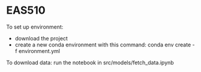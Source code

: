 # EAS510
To set up environment:
- download the project
- create a new conda environment with this command:
  conda env create -f environment.yml

To download data:
run the notebook in src/models/fetch_data.ipynb



